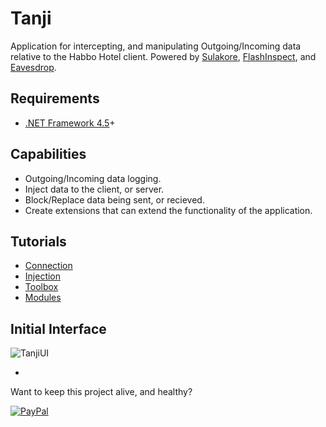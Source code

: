 # Tanji
Application for intercepting, and manipulating Outgoing/Incoming data relative to the Habbo Hotel client.
Powered by [Sulakore](https://github.com/ArachisH/Sulakore), [FlashInspect](https://github.com/ArachisH/FlashInspect), and [Eavesdrop](https://github.com/ArachisH/Eavesdrop).
## Requirements
* [.NET Framework 4.5](https://www.microsoft.com/en-us/download/details.aspx?id=30653)+

## Capabilities
* Outgoing/Incoming data logging.
* Inject data to the client, or server.
* Block/Replace data being sent, or recieved.
* Create extensions that can extend the functionality of the application.

## Tutorials
* [Connection](https://github.com/ArachisH/Tanji/blob/master/Tutorials/Connection.md)
* [Injection](https://github.com/ArachisH/Tanji/blob/master/Tutorials/Injection.md)
* [Toolbox](https://github.com/ArachisH/Tanji/blob/master/Tutorials/Toolbox.md)
* [Modules](https://github.com/ArachisH/Tanji/blob/master/Tutorials/Modules.md)

## Initial Interface
![TanjiUI](http://i.imgur.com/i8vao3r.png)

-
Want to keep this project alive, and healthy?

[![PayPal](https://www.paypalobjects.com/en_US/i/btn/btn_donate_SM.gif)](https://www.paypal.com/cgi-bin/webscr?cmd=_s-xclick&hosted_button_id=KKT8YD2Z8K5WU)
